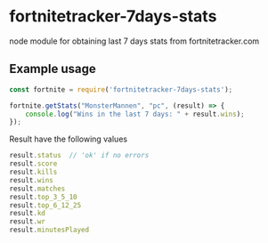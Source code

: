 # fortnitetracker-7days-stats
node module for obtaining last 7 days stats from fortnitetracker.com

## Example usage

```javascript
const fortnite = require('fortnitetracker-7days-stats');

fortnite.getStats("MonsterMannen", "pc", (result) => {
    console.log("Wins in the last 7 days: " + result.wins);
});
```

Result have the following values

```javascript
result.status  // 'ok' if no errors
result.score
result.kills
result.wins
result.matches
result.top_3_5_10
result.top_6_12_25
result.kd
result.wr
result.minutesPlayed
```

